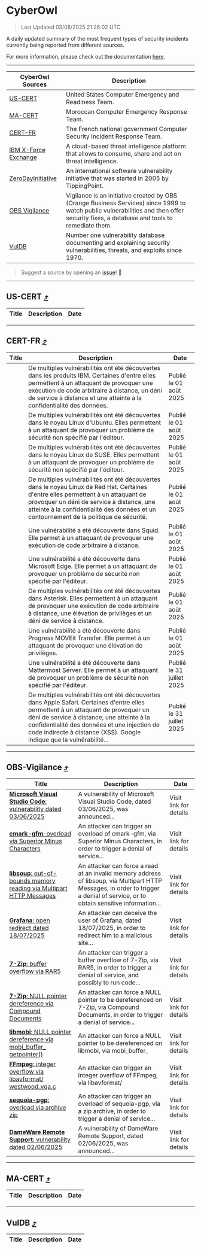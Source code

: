 
 <div id='top'></div>

# CyberOwl

 > Last Updated 03/08/2025 21:26:02 UTC
 
 A daily updated summary of the most frequent types of security incidents currently being reported from different sources.
 
 For more information, please check out the documentation [here](./docs/README.md).
 
 ---
 |CyberOwl Sources|Description|
 |---|---|
 |[US-CERT](#us-cert-arrow_heading_up)|United States Computer Emergency and Readiness Team.|
 |[MA-CERT](#ma-cert-arrow_heading_up)|Moroccan Computer Emergency Response Team.|
 |[CERT-FR](#cert-fr-arrow_heading_up)|The French national government Computer Security Incident Response Team.|
 |[IBM X-Force Exchange](#ibmcloud-arrow_heading_up)|A cloud-based threat intelligence platform that allows to consume, share and act on threat intelligence.|
 |[ZeroDayInitiative](#zerodayinitiative-arrow_heading_up)|An international software vulnerability initiative that was started in 2005 by TippingPoint.|
 |[OBS Vigilance](#obs-vigilance-arrow_heading_up)|Vigilance is an initiative created by OBS (Orange Business Services) since 1999 to watch public vulnerabilities and then offer security fixes, a database and tools to remediate them.|
 |[VulDB](#vuldb-arrow_heading_up)|Number one vulnerability database documenting and explaining security vulnerabilities, threats, and exploits since 1970.|
 
 > Suggest a source by opening an [issue](https://github.com/karimhabush/cyberowl/issues)! :raised_hands:
 ---

## US-CERT [:arrow_heading_up:](#cyberowl)

 |Title|Description|Date|
 |---|---|---|
 
 ---

## CERT-FR [:arrow_heading_up:](#cyberowl)

 |Title|Description|Date|
 |---|---|---|
 |[](https://www.cert.ssi.gouv.fr/avis/CERTFR-2025-AVI-0651/)|De multiples vulnérabilités ont été découvertes dans les produits IBM. Certaines d'entre elles permettent à un attaquant de provoquer une exécution de code arbitraire à distance, un déni de service à distance et une atteinte à la confidentialité des données.|Publié le 01 août 2025|
 |[](https://www.cert.ssi.gouv.fr/avis/CERTFR-2025-AVI-0650/)|De multiples vulnérabilités ont été découvertes dans le noyau Linux d'Ubuntu. Elles permettent à un attaquant de provoquer un problème de sécurité non spécifié par l'éditeur.|Publié le 01 août 2025|
 |[](https://www.cert.ssi.gouv.fr/avis/CERTFR-2025-AVI-0649/)|De multiples vulnérabilités ont été découvertes dans le noyau Linux de SUSE. Elles permettent à un attaquant de provoquer un problème de sécurité non spécifié par l'éditeur.|Publié le 01 août 2025|
 |[](https://www.cert.ssi.gouv.fr/avis/CERTFR-2025-AVI-0648/)|De multiples vulnérabilités ont été découvertes dans le noyau Linux de Red Hat. Certaines d'entre elles permettent à un attaquant de provoquer un déni de service à distance, une atteinte à la confidentialité des données et un contournement de la politique de sécurité.|Publié le 01 août 2025|
 |[](https://www.cert.ssi.gouv.fr/avis/CERTFR-2025-AVI-0647/)|Une vulnérabilité a été découverte dans Squid. Elle permet à un attaquant de provoquer une exécution de code arbitraire à distance.|Publié le 01 août 2025|
 |[](https://www.cert.ssi.gouv.fr/avis/CERTFR-2025-AVI-0646/)|Une vulnérabilité a été découverte dans Microsoft Edge. Elle permet à un attaquant de provoquer un problème de sécurité non spécifié par l'éditeur.|Publié le 01 août 2025|
 |[](https://www.cert.ssi.gouv.fr/avis/CERTFR-2025-AVI-0645/)|De multiples vulnérabilités ont été découvertes dans Asterisk. Elles permettent à un attaquant de provoquer une exécution de code arbitraire à distance, une élévation de privilèges et un déni de service à distance.|Publié le 01 août 2025|
 |[](https://www.cert.ssi.gouv.fr/avis/CERTFR-2025-AVI-0644/)|Une vulnérabilité a été découverte dans Progress MOVEit Transfer. Elle permet à un attaquant de provoquer une élévation de privilèges.|Publié le 01 août 2025|
 |[](https://www.cert.ssi.gouv.fr/avis/CERTFR-2025-AVI-0643/)|Une vulnérabilité a été découverte dans Mattermost Server. Elle permet à un attaquant de provoquer un problème de sécurité non spécifié par l'éditeur.|Publié le 31 juillet 2025|
 |[](https://www.cert.ssi.gouv.fr/avis/CERTFR-2025-AVI-0642/)|De multiples vulnérabilités ont été découvertes dans Apple Safari. Certaines d'entre elles permettent à un attaquant de provoquer un déni de service à distance, une atteinte à la confidentialité des données et une injection de code indirecte à distance (XSS). Google indique que la vulnérabilité...|Publié le 31 juillet 2025|
 
 ---

## OBS-Vigilance [:arrow_heading_up:](#cyberowl)

 |Title|Description|Date|
 |---|---|---|
 |[<a href="https://vigilance.fr/vulnerability/Microsoft-Visual-Studio-Code-vulnerability-dated-03-06-2025-47338" class="noirorange"><b>Microsoft Visual Studio Code</b>: vulnerability dated 03/06/2025</a>](https://vigilance.fr/vulnerability/Microsoft-Visual-Studio-Code-vulnerability-dated-03-06-2025-47338)|A vulnerability of Microsoft Visual Studio Code, dated 03/06/2025, was announced...|Visit link for details|
 |[<a href="https://vigilance.fr/vulnerability/cmark-gfm-overload-via-Superior-Minus-Characters-47335" class="noirorange"><b>cmark-gfm</b>: overload via Superior Minus Characters</a>](https://vigilance.fr/vulnerability/cmark-gfm-overload-via-Superior-Minus-Characters-47335)|An attacker can trigger an overload of cmark-gfm, via Superior Minus Characters, in order to trigger a denial of service...|Visit link for details|
 |[<a href="https://vigilance.fr/vulnerability/libsoup-out-of-bounds-memory-reading-via-Multipart-HTTP-Messages-47329" class="noirorange"><b>libsoup</b>: out-of-bounds memory reading via Multipart HTTP Messages</a>](https://vigilance.fr/vulnerability/libsoup-out-of-bounds-memory-reading-via-Multipart-HTTP-Messages-47329)|An attacker can force a read at an invalid memory address of libsoup, via Multipart HTTP Messages, in order to trigger a denial of service, or to obtain sensitive information...|Visit link for details|
 |[<a href="https://vigilance.fr/vulnerability/Grafana-open-redirect-dated-18-07-2025-47751" class="noirorange"><b>Grafana</b>: open redirect dated 18/07/2025</a>](https://vigilance.fr/vulnerability/Grafana-open-redirect-dated-18-07-2025-47751)|An attacker can deceive the user of Grafana, dated 18/07/2025, in order to redirect him to a malicious site...|Visit link for details|
 |[<a href="https://vigilance.fr/vulnerability/7-Zip-buffer-overflow-via-RAR5-47748" class="noirorange"><b>7-Zip</b>: buffer overflow via RAR5</a>](https://vigilance.fr/vulnerability/7-Zip-buffer-overflow-via-RAR5-47748)|An attacker can trigger a buffer overflow of 7-Zip, via RAR5, in order to trigger a denial of service, and possibly to run code...|Visit link for details|
 |[<a href="https://vigilance.fr/vulnerability/7-Zip-NULL-pointer-dereference-via-Compound-Documents-47747" class="noirorange"><b>7-Zip</b>: NULL pointer dereference via Compound Documents</a>](https://vigilance.fr/vulnerability/7-Zip-NULL-pointer-dereference-via-Compound-Documents-47747)|An attacker can force a NULL pointer to be dereferenced on 7-Zip, via Compound Documents, in order to trigger a denial of service...|Visit link for details|
 |[<a href="https://vigilance.fr/vulnerability/libmobi-NULL-pointer-dereference-via-mobi-buffer-getpointer-47746" class="noirorange"><b>libmobi</b>: NULL pointer dereference via mobi_buffer_<wbr>getpointer()</wbr></a>](https://vigilance.fr/vulnerability/libmobi-NULL-pointer-dereference-via-mobi-buffer-getpointer-47746)|An attacker can force a NULL pointer to be dereferenced on libmobi, via mobi_buffer_|Visit link for details|
 |[<a href="https://vigilance.fr/vulnerability/FFmpeg-integer-overflow-via-libavformat-westwood-vqa-c-47743" class="noirorange"><b>FFmpeg</b>: integer overflow via libavformat/<wbr>westwood_vqa.c</wbr></a>](https://vigilance.fr/vulnerability/FFmpeg-integer-overflow-via-libavformat-westwood-vqa-c-47743)|An attacker can trigger an integer overflow of FFmpeg, via libavformat/|Visit link for details|
 |[<a href="https://vigilance.fr/vulnerability/sequoia-pgp-overload-via-archive-zip-47741" class="noirorange"><b>sequoia-pgp</b>: overload via archive zip</a>](https://vigilance.fr/vulnerability/sequoia-pgp-overload-via-archive-zip-47741)|An attacker can trigger an overload of sequoia-pgp, via a zip archive, in order to trigger a denial of service...|Visit link for details|
 |[<a href="https://vigilance.fr/vulnerability/DameWare-Remote-Support-vulnerability-dated-02-06-2025-47327" class="noirorange"><b>DameWare Remote Support</b>: vulnerability dated 02/06/2025</a>](https://vigilance.fr/vulnerability/DameWare-Remote-Support-vulnerability-dated-02-06-2025-47327)|A vulnerability of DameWare Remote Support, dated 02/06/2025, was announced...|Visit link for details|
 
 ---

## MA-CERT [:arrow_heading_up:](#cyberowl)

 |Title|Description|Date|
 |---|---|---|
 
 ---

## VulDB [:arrow_heading_up:](#cyberowl)

 |Title|Description|Date|
 |---|---|---|
 